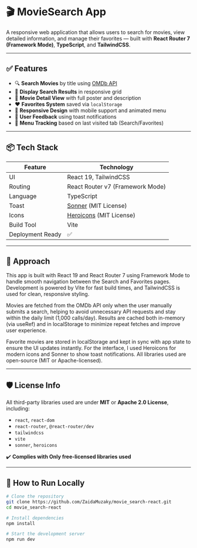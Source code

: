 # 🎬 MovieSearch App

A responsive web application that allows users to search for movies, view detailed information, and manage their favorites — built with **React Router 7 (Framework Mode)**, **TypeScript**, and **TailwindCSS**.

---

## ✅ Features

- 🔍 **Search Movies** by title using [OMDb API](https://www.omdbapi.com/)
- 📄 **Display Search Results** in responsive grid
- 🎥 **Movie Detail View** with full poster and description
- ❤️ **Favorites System** saved via `localStorage`
- 🌙 **Responsive Design** with mobile support and animated menu
- 🔔 **User Feedback** using toast notifications
- 🧭 **Menu Tracking** based on last visited tab (Search/Favorites)

---

## 📦 Tech Stack

| Feature | Technology |
|--------|-------------|
| UI | React 19, TailwindCSS |
| Routing | React Router v7 (Framework Mode) |
| Language | TypeScript |
| Toast | [Sonner](https://github.com/emilkowalski/sonner) (MIT License) |
| Icons | [Heroicons](https://heroicons.com) (MIT License) |
| Build Tool | Vite |
| Deployment Ready | ✅ |

---

## 🧠 Approach 
This app is built with React 19 and React Router 7 using Framework Mode to handle smooth navigation between the Search and Favorites pages. Development is powered by Vite for fast build times, and TailwindCSS is used for clean, responsive styling.

Movies are fetched from the OMDb API only when the user manually submits a search, helping to avoid unnecessary API requests and stay within the daily limit (1,000 calls/day). Results are cached both in-memory (via useRef) and in localStorage to minimize repeat fetches and improve user experience.

Favorite movies are stored in localStorage and kept in sync with app state to ensure the UI updates instantly. For the interface, I used Heroicons for modern icons and Sonner to show toast notifications. All libraries used are open-source (MIT or Apache-licensed).

---

## 🛡 License Info

All third-party libraries used are under **MIT** or **Apache 2.0 License**, including:

- `react`, `react-dom`
- `react-router`, `@react-router/dev`
- `tailwindcss`
- `vite`
- `sonner`, `heroicons`

✔️ **Complies with Only free-licensed libraries used**

---

## 🚀 How to Run Locally

```bash
# Clone the repository
git clone https://github.com/ZaidaMuzaky/movie_search-react.git
cd movie_search-react

# Install dependencies
npm install

# Start the development server
npm run dev
